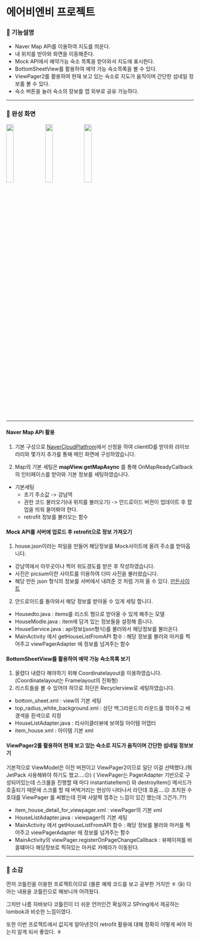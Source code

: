 
# 에어비엔비 프로젝트
### :wrench: 기능설명

+ Naver Map APi를 이용하여 지도를 띄운다.
+ 내 위치를 받아와 화면을 이동해준다.
+ Mock API에서 예약가능 숙소 목록을 받아와서 지도에 표시한다.
+ BottomSheetView를 활용하여 예약 가능 숙소목록을 볼 수 있다.
+ ViewPager2를 활용하여 현재 보고 있는 숙소로 지도가 움직이며 간단한 섬네일 정보를 볼 수 있다.
+ 숙소 버튼을 눌러 숙소의 장보를 앱 외부로 공유 가능하다.

***

### :lollipop: 완성 화면

<img src = "https://user-images.githubusercontent.com/48902047/131960264-c355d2aa-df56-4b62-b54f-216c684aded5.jpg" width="20%" height="20%">  <img src = "https://user-images.githubusercontent.com/48902047/131966853-1d287878-c9c0-4942-8395-dec79bc516db.jpg" width="20%" height="20%">   <img src = "https://user-images.githubusercontent.com/48902047/131966896-57e04181-8b45-4b1a-9022-0d5295a7909d.jpg" width="20%" height="20%">

***
####  Naver Map APi 활용

1. 기본 구성으로 [NaverCloudPlatfrom](https://www.ncloud.com/)에서 신청을 하여 clientID를 받아와 라이브러리와 몇가지 추가를 통해 메인 화면에 구성하였습니다.

2. Map의 기본 세팅은 **mapView.getMapAsync** 를 통해  OnMapReadyCallback의 인터페이스를 받아와 기본 정보를 세팅하였습니다.

+ 기본세팅
  + 초기 주소값 -> 강남역
  +  권한 코드 불러오기(내 위치를 불러오기) -> 안드로이드 버젼이 업데이트 후 팝업을 띄워 물어봐야 한다.
  +  retrofit 정보를 불러오는 함수

####  Mock API를 서버에 업로드 후 retrofit으로 정보 가져오기

1. house.json이라는 파일을 만들어 해당정보를 Mock사이트에 올려 주소를 받아옵니다.
+ 강남역에서 아무곳이나 찍어 위도경도를 받은 후 작성하였습니다.
+ 사진은 picsum이란 사이트를 이용하여 더미 사진을 불러왔습니다.
+ 해당 만든 json 형식의 정보를 서버에서 내려준 것 처럼 가져 올 수 있다. [만든사이트](http://run.mocky.io/v3/511c37d3-79c1-455f-9efb-98b5d594e640)

2. 안드로이드를 돌아와서 해당 정보를 받아올 수 있게 세팅 합니다.
+ Housedto.java : items를 리스트 형으로 받아올 수 있게 해주는 모델
+ HouseModle.java : item에 담겨 있는 정보들을 설정해 줍니다.
+ HouseService.java : api정보(json형식)를 불러와서 해당정보를 불러온다.
+ MainActivity 에서 getHouseListFromAPI 함수 : 해당 정보를 불러와 마커를 찍어주고 viewPagerAdapter 에 정보를 넘겨주는 함수

####  BottomSheetView를 활용하여 예약 가능 숙소목록 보기
1. 올렸다 내렸다 해야하기 위해 Coordinatelayout을 이용하였습니다. (Coordinatelayout는 Framelayout의 진화형)
2. 리스트들을 볼 수 있어야 하므로 하단은 Recyclerview로 세팅하였습니다.
+ bottom_sheet.xml : view의 기본 세팅
+ top_radius_white_background.xml : 상단 백그라운드의 라운드를 깎아주고 배경색을 흰색으로 지정
+ HouseListAdapter.java : 리사이클러뷰에 보여질 아이템 어뎁터
+ item_house.xml : 아이템 기본 xml


#### ViewPager2를 활용하여 현재 보고 있는 숙소로 지도가 움직이며 간단한 섬네일 정보보기
기본적으로 ViewModel은 이전 버젼이고 ViewPager2이므로 일단 이걸 선택했다.(뭐 JetPack 사용해봐야 하기도 했고....:confused:)
( ViewPager는 PagerAdapter 기반으로 구성되어있는데 스크롤을 진행할 때 마다 instantiateItem() 와 destroyItem() 메서드가 호출되기 때문에 스크롤 할 때 버벅거리는 현상이 나타나서 라던데
흐음....:neutral_face: 조치원 수호대를 ViewPager 를 써봤는데 진짜 사알짝 멈추는 느낌이 있긴 했는데 그건가..??)

+ item_house_detail_for_viewpager.xml : viewPager의 기본 xml
+ HouseListAdapter.java : viewpager의 기본 세팅 
+ MainActivity 에서 getHouseListFromAPI 함수 : 해당 정보를 불러와 마커를 찍어주고 viewPagerAdapter 에 정보를 넘겨주는 함수
+ MainActivity의 viewPager.registerOnPageChangeCallback : 뷰페이져를 바꿀떄마다 해당정보로 찍혀있는 마커로 카메라가 이동된다.

***

### :paperclip: 소감
먼저 코틀린을 이용한 프로젝트이므로 (물론 예제 코드를 보고 공부한 거지만 ㅎ :kissing_heart:) 다 아는 내용을 코틀린으로 해보니까 어려웠다.

그치만 나름 자바보다 코틀린이 더 쉬운 언어인건 확실하고 SPring에서 제공하는 lombok과 비슷한 느낌이였다.

또한 이번 프로젝트에서 값지게 알아낸것이 retrofit 활용에 대해 정확히 어떻게 써야 하는지 알게 되서 좋았다. ㅎ
